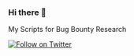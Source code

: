 ### Hi there 👋
My Scripts for Bug Bounty Research

[![Follow on Twitter](https://img.shields.io/twitter/follow/kentslaves.svg?logo=twitter)](https://twitter.com/kentslaves)
